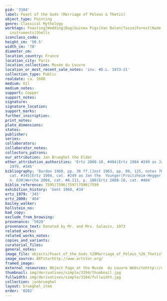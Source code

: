 ```yaml
---
pid: '3104'
label: Feast of the Gods (Marriage of Peleus & Thetis)
object_type: Painting
genre: Classical Mythology
worktags: Feasting|Wedding|Dog|Guinea Pigs|Van Balen|Tazza|Forest|Nude|Putti|Flowers|Food|Fruit|Musical
  instruments|Shells
iconclass_code:
height_cm: '50.5'
width_cm: '78'
diameter_cm:
location_country: France
location_city: Paris
location_collection: Musée du Louvre
location_or_most_recent_sale_notes: 'inv. #D.L. 1973-21'
collection_type: Public
realdate: ca. 1608
medium: Oil
medium_notes:
support: Copper
support_notes:
signature:
signature_location:
support_marks:
further_inscription:
print_notes:
plate_dimensions:
states:
publisher:
series:
collaborators:
collaborator_notes:
collectors_patrons:
our_attribution: Jan Brueghel the Elder
other_attribution_authorities: 'Ertz 2008-10, #404|Ertz 1984 #249 as Jan the Younger|Ertz
  1979, #345'
bibliography: 'Bardon 1960, pp. 36 ff.|Jost 1963, pp. 99, 125, notes 70, 72|Ertz 1979,
  cat. #345|Ertz 1984, cat. #249 as Jan the  Younger|Froitzheim-Hegger 1993, p. 175,
  n. 630|Werche 2004, cat. #A.111, p. 180|Ertz 2008-10, cat. #404'
biblio_reference: 7595|7596|7597|7598|7599
exhibition_history: 'Gent 1960, #34'
ertz_1979: '345'
ertz_2008: '404'
bailey_walker:
hollstein_no:
bad_copy:
exclude_from_browsing:
provenance: '5020'
provenance_text: Donated by Mr. and Mrs. Salavin, 1973
related_works:
related_works_notes:
copies_and_variants:
curatorial_files:
general_notes:
image_file: objects/Feast_of_the_Gods_%28Marriage_of_Peleus_%26_Thetis%29.png
image_source: ARTstorhttp://www.artstor.org/
framed_image:
external_resources: Object Page at the Musée  du Louvre Websitehttp://cartelen.louvre.fr/cartelen/visite
thumbnail: img/derivatives/simple/3104/thumbnail.jpg
fullwidth: img/derivatives/simple/3104/fullwidth.jpg
collection: janbrueghel
layout: brueghel_item
order: '0202'
---
```

